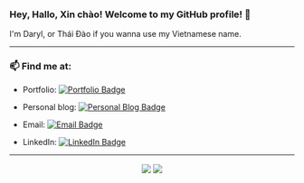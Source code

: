 <h3 align = "left">Hey, Hallo, Xin chào! Welcome to my GitHub profile! 👋</h3>

I'm Daryl, or Thái Đào if you wanna use my Vietnamese name.

---

<h3 align = "left">📫 Find me at:</h3>

- Portfolio: [![Portfolio Badge](https://img.shields.io/badge/Portfolio-191970?style=for-the-badge&logo=web&logoColor=white)](https://daryldao.com)

- Personal blog: [![Personal Blog Badge](https://img.shields.io/badge/Talking%20Tactics-70368d?style=for-the-badge&logo=web&logoColor=white)](https://talking-tactics.com)

- Email: [![Email Badge](https://img.shields.io/badge/-Gmail-D14836?style=for-the-badge&logo=gmail&logoColor=white)](mailto:daohoang.thai@gmail.com)

- LinkedIn: [![LinkedIn Badge](https://img.shields.io/badge/LinkedIn-0077B5?style=for-the-badge&logo=linkedin&logoColor=white)](https://www.linkedin.com/in/daryl-thai-dao)

---

<div align = "center">

<a>
  <img align = "center" src = "https://github-readme-stats.vercel.app/api?username=daryl-g&show_icons=true&count_private=true&theme=radical">
</a>
  
<a>
  <img align = "center" src = "https://github-readme-stats.vercel.app/api/top-langs/?username=daryl-g&langs_count=8&layout=compact&theme=radical">
</a>

</div>

